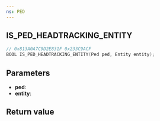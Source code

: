 ```yaml
---
ns: PED
---
```

## IS_PED_HEADTRACKING_ENTITY

```c
// 0x813A0A7C9D2E831F 0x233C9ACF
BOOL IS_PED_HEADTRACKING_ENTITY(Ped ped, Entity entity);
```


## Parameters
* **ped**: 
* **entity**: 

## Return value
